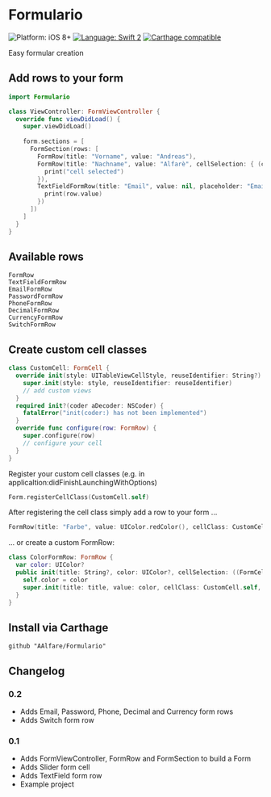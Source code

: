 # Formulario
![Platform: iOS 8+](https://img.shields.io/badge/platform-iOS%208%2B-blue.svg?style=flat)
[![Language: Swift 2](https://img.shields.io/badge/language-swift2-f48041.svg?style=flat)](https://developer.apple.com/swift)
[![Carthage compatible](https://img.shields.io/badge/Carthage-compatible-4BC51D.svg?style=flat)](https://github.com/Carthage/Carthage)

Easy formular creation

## Add rows to your form

```swift
import Formulario

class ViewController: FormViewController {
  override func viewDidLoad() {
    super.viewDidLoad()
    
    form.sections = [
      FormSection(rows: [
        FormRow(title: "Vorname", value: "Andreas"),
        FormRow(title: "Nachname", value: "Alfarè", cellSelection: { (cell) -> Void in
          print("cell selected")
        }),
        TextFieldFormRow(title: "Email", value: nil, placeholder: "Email", cellSelection: nil, valueChanged: { (row) -> Void in
          print(row.value)
        })
      ])
    ]
  }
}
```

## Available rows
```
FormRow
TextFieldFormRow
EmailFormRow
PasswordFormRow
PhoneFormRow
DecimalFormRow
CurrencyFormRow
SwitchFormRow
```

## Create custom cell classes
```swift
class CustomCell: FormCell {
  override init(style: UITableViewCellStyle, reuseIdentifier: String?) {
    super.init(style: style, reuseIdentifier: reuseIdentifier)
    // add custom views
  }
  required init?(coder aDecoder: NSCoder) {
    fatalError("init(coder:) has not been implemented")
  }
  override func configure(row: FormRow) {
    super.configure(row)
    // configure your cell
  }
}
```

Register your custom cell classes (e.g. in applicaltion:didFinishLaunchingWithOptions)
```swift
Form.registerCellClass(CustomCell.self)
```

After registering the cell class simply add a row to your form …
```swift
FormRow(title: "Farbe", value: UIColor.redColor(), cellClass: CustomCell.self, cellSelection: nil, valueChanged: nil)
```

… or create a custom FormRow:
```swift
class ColorFormRow: FormRow {
  var color: UIColor?
  public init(title: String?, color: UIColor?, cellSelection: ((FormCell) -> Void)?, valueChanged: ((FormRow) -> Void)?) {
    self.color = color
    super.init(title: title, value: color, cellClass: CustomCell.self, cellSelection: cellSelection, valueChanged: valueChanged)
  }
}
```

## Install via Carthage
```
github "AAlfare/Formulario"
```

## Changelog

### 0.2
- Adds Email, Password, Phone, Decimal and Currency form rows
- Adds Switch form row

### 0.1
- Adds FormViewController, FormRow and FormSection to build a Form
- Adds Slider form cell
- Adds TextField form row
- Example project
